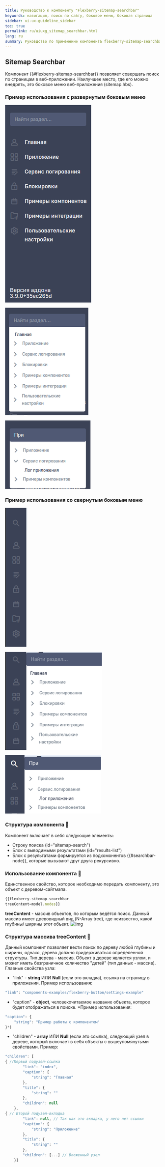 ```yaml
---
title: Руководство к компоненту "Flexberry-sitemap-searchbar"
keywords: навигация, поиск по сайту, боковое меню, боковая страница
sidebar: ui-ux-guideline_sidebar
toc: true
permalink: ru/uiuxg_sitemap_searchbar.html
lang: ru
summary: Руковдство по применению компонента flexberry-sitemap-searchbar.
---
```


## Sitemap Searchbar

Компонент {{#flexberry-sitemap-searchbar}} позволяет совершать поиск по страницам в веб-приложении. Наилучшее место, где его можно внедрять, это боковое меню веб-приложения (sitemap.hbs).  

### Пример использования с развернутым боковым меню

![Картинка использования 1](../../../images\pages\guides\ui-ux-guideline\uiuxg_sitemap_searchbar\1.png)

![Картинка использования 2](../../../images\pages\guides\ui-ux-guideline\uiuxg_sitemap_searchbar\2.png)

![Картинка использования 3](../../../images\pages\guides\ui-ux-guideline\uiuxg_sitemap_searchbar\3.png)

### Пример использования со свернутым боковым меню

![Картинка использования 4](../../../images\pages\guides\ui-ux-guideline\uiuxg_sitemap_searchbar\4.png)

![Картинка использования 5](../../../images\pages\guides\ui-ux-guideline\uiuxg_sitemap_searchbar\5.png)

![Картинка использования 6](../../../images\pages\guides\ui-ux-guideline\uiuxg_sitemap_searchbar\6.png)

### Структура компонента 📝

Компонент включает в себя следующие элементы:

* Строку поиска (id="sitemap-search")
* Блок с выводимыми результатами  (id="results-list")
* Блок с результатами формируется из подкомонентов {{#searchbar-node}}, которые вызывают друг друга рекурсивно.

### Использование компонента 🔮

Единственное свойство, которое необходимо передать компоненту, это объект с деревом-сайтмапа.

```javascript
{{flexberry-sitemap-searchbar
treeContent=model.nodes}}
```

**treeContent** - массив объектов, по которым ведётся поиск. Данный массив имеет древовидный вид (N-Array tree), где неизвестно, какой глубины/ ширины этот объект.
![img](https://media.geeksforgeeks.org/wp-content/uploads/20190612120758/generic-tree_gfg.png)

### Структура массива treeContent 🧱

Данный компонент позволяет вести поиск по дереву любой глубины и ширины, однако, дерево должно придерживаться определенной структуры.
Тип дерева - массив. Объект в дереве является узлом, и может иметь безграничное количество "детей" (тип данных - массив). Главные свойства узла:

* "link" - **string** ИЛИ **Null** (если это вкладка), ссылка на страницу в приложении.
Пример использования:

```javascript
"link": "components-examples/flexberry-button/settings-example"
```

* "caption" - **object**, человекочитаемое название объекта, которое будет отображаться в поиске.
*Пример использования:

```javascript
"caption": {
    "string": "Пример работы с компонентом"
}*)
```

* "children" - **array** ИЛИ **Null** (если это ссылка), следующий узел в дереве, который включает в себя объекты с вышеупомянутыми свойствами.
Пример:

```javascript
"children": [
{ //Первый подузел-ссылка
        "link": "index",
        "caption": {
            "string": "Главная"
        },
        "title": {
            "string": ""
        },
        "children": null
    }, 
{ // Второй подузел-вкладка
        "link": null, // Так как это вкладка, у него нет ссылки
        "caption": {
            "string": "Приложение"
        },
        "title": {
            "string": ""
        },
        "children": [...] // Вложенный узел
    }]
```
